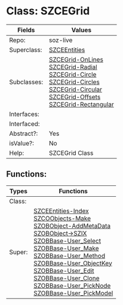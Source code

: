 
# Class:	SZCEGrid

| Fields | Values |
| --------- | --------- |
| Repo: | soz-live |
| Superclass: | [SZCEEntities](SZCEEntities.html) |
| Subclasses: | [SZCEGrid-OnLines](SZCEGrid-OnLines.html) <br> [SZCEGrid-Radial](SZCEGrid-Radial.html) <br> [SZCEGrid-Circle](SZCEGrid-Circle.html) <br> [SZCEGrid-Circles](SZCEGrid-Circles.html) <br> [SZCEGrid-Circular](SZCEGrid-Circular.html) <br> [SZCEGrid-Offsets](SZCEGrid-Offsets.html) <br> [SZCEGrid-Rectangular](SZCEGrid-Rectangular.html) |
| Interfaces: |  |
| Interfaced: |  |
| Abstract?: | Yes |
| isValue?: | No |
| Help: | SZCEGrid Class |


## Functions:

| Types | Functions |
| --------- | --------- |
| Class: |  |
| Super: | [SZCEEntities-Index](SZCEEntities.html) <br> [SZCOObjects-Make](SZCOObjects.html) <br> [SZOBObject-AddMetaData](SZOBObject.html) <br> [SZOBObject->SZIX](SZOBObject.html) <br> [SZOBBase-User_Select](SZOBBase.html) <br> [SZOBBase-User_Make](SZOBBase.html) <br> [SZOBBase-User_Method](SZOBBase.html) <br> [SZOBBase-User_ObjectKey](SZOBBase.html) <br> [SZOBBase-User_Edit](SZOBBase.html) <br> [SZOBBase-User_Clone](SZOBBase.html) <br> [SZOBBase-User_PickNode](SZOBBase.html) <br> [SZOBBase-User_PickModel](SZOBBase.html) |



